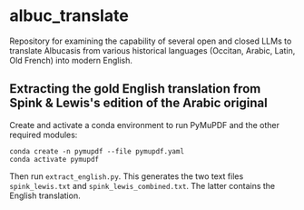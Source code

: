 # albuc_translate

Repository for examining the capability of several open and closed LLMs to translate Albucasis from various historical languages (Occitan, Arabic, Latin, Old French) into modern English.

## Extracting the gold English translation from Spink & Lewis's edition of the Arabic original

Create and activate a conda environment to run PyMuPDF and the other required modules:

```
conda create -n pymupdf --file pymupdf.yaml
conda activate pymupdf
```

Then run `extract_english.py`. This generates the two text files `spink_lewis.txt` and `spink_lewis_combined.txt`.
The latter contains the English translation.
